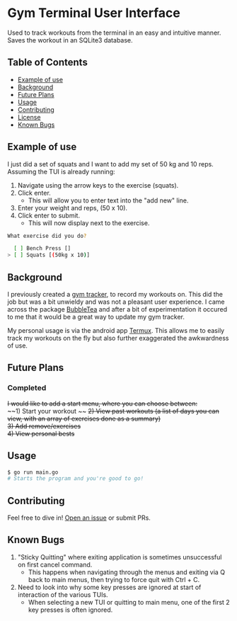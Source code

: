 # Gym Terminal User Interface

Used to track workouts from the terminal in an easy and intuitive manner.
Saves the workout in an SQLite3 database.

## Table of Contents

- [Example of use](#example-of-use)
- [Background](#background)
- [Future Plans](#future-plans)
- [Usage](#usage)
- [Contributing](#contributing)
- [License](#license)
- [Known Bugs](#known-bugs)

## Example of use
I just did a set of squats and I want to add my set of 50 kg and 10 reps.
Assuming the TUI is already running:

1) Navigate using the arrow keys to the exercise (squats).
2) Click enter.
    * This will allow you to enter text into the "add new" line.
3) Enter your weight and reps, (50 x 10).
4) Click enter to submit.
	* This will now display next to the exercise.

```sh
What exercise did you do?

  [ ] Bench Press []
> [ ] Squats [(50kg x 10)]

```


## Background
I previously created a [gym tracker](https://github.com/lylecantcode/gym), to record my workouts on.
This did the job but was a bit unwieldy and was not a pleasant user experience.
I came across the package [BubbleTea](https://github.com/charmbracelet/bubbletea) and after a bit of experimentation it occured to me that it would be a great way to update my gym tracker.

My personal usage is via the android app [Termux](https://play.google.com/store/apps/details?id=com.termux&hl=en_GB&gl=US). This allows me to easily track my workouts on the fly but also further exaggerated the awkwardness of use. 

## Future Plans

### Completed
~~I would like to add a start menu, where you can choose between:~~  
~~1) Start your workout ~~
~~2) View past workouts (a list of days you can view, with an array of exercises done as a summary)~~  
~~3) Add remove/exercises~~  
~~4) View personal bests~~  


## Usage

```sh
$ go run main.go
# Starts the program and you're good to go!
```


## Contributing

Feel free to dive in! [Open an issue](https://github.com/lylecantcode/gym_tui/issues/new) or submit PRs.

## Known Bugs
1) "Sticky Quitting" where exiting application is sometimes unsuccessful on first cancel command.
    * This happens when navigating through the menus and exiting via Q back to main menus, then trying to force quit with Ctrl + C.
2) Need to look into why some key presses are ignored at start of interaction of the various TUIs.
    * When selecting a new TUI or quitting to main menu, one of the first 2 key presses is often ignored.
